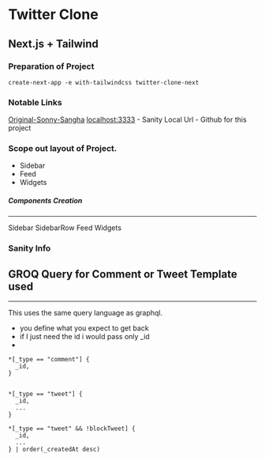 # Twitter Clone

## Next.js + Tailwind

### Preparation of Project

`create-next-app -e with-tailwindcss twitter-clone-next`

### Notable Links

[Original-Sonny-Sangha](https://www.youtube.com/watch?v=rCselwxbUgA)
[localhost:3333](http://localhost:3333) - Sanity Local Url - Github for this project

### Scope out layout of Project.

- Sidebar
- Feed
- Widgets

##### Components Creation

---

Sidebar
SidebarRow
Feed
Widgets

### Sanity Info

## GROQ Query for Comment or Tweet Template used

---

This uses the same query language as graphql.

- you define what you expect to get back
- if I just need the id i would pass only \_id
-

```
*[_type == "comment"] {
  _id,
}


*[_type == "tweet"] {
  _id,
  ...
}

*[_type == "tweet" && !blockTweet] {
  _id,
  ...
} | order(_createdAt desc)
```

